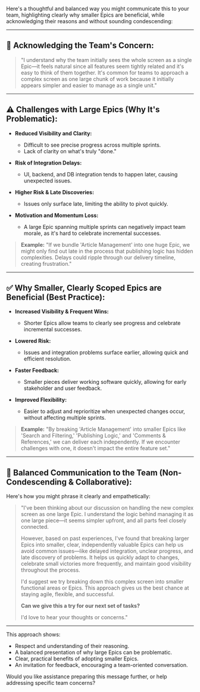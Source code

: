 Here's a thoughtful and balanced way you might communicate this to your team, highlighting clearly why smaller Epics are beneficial, while acknowledging their reasons and without sounding condescending:

---

## 🚩 **Acknowledging the Team's Concern:**

> "I understand why the team initially sees the whole screen as a single Epic—it feels natural since all features seem tightly related and it's easy to think of them together. It's common for teams to approach a complex screen as one large chunk of work because it initially appears simpler and easier to manage as a single unit."

---

## ⚠️ **Challenges with Large Epics (Why It's Problematic):**

* **Reduced Visibility and Clarity:**

  * Difficult to see precise progress across multiple sprints.
  * Lack of clarity on what's truly "done."

* **Risk of Integration Delays:**

  * UI, backend, and DB integration tends to happen later, causing unexpected issues.

* **Higher Risk & Late Discoveries:**

  * Issues only surface late, limiting the ability to pivot quickly.

* **Motivation and Momentum Loss:**

  * A large Epic spanning multiple sprints can negatively impact team morale, as it's hard to celebrate incremental successes.

> **Example:**
> "If we bundle 'Article Management' into one huge Epic, we might only find out late in the process that publishing logic has hidden complexities. Delays could ripple through our delivery timeline, creating frustration."

---

## ✅ **Why Smaller, Clearly Scoped Epics are Beneficial (Best Practice):**

* **Increased Visibility & Frequent Wins:**

  * Shorter Epics allow teams to clearly see progress and celebrate incremental successes.

* **Lowered Risk:**

  * Issues and integration problems surface earlier, allowing quick and efficient resolution.

* **Faster Feedback:**

  * Smaller pieces deliver working software quickly, allowing for early stakeholder and user feedback.

* **Improved Flexibility:**

  * Easier to adjust and reprioritize when unexpected changes occur, without affecting multiple sprints.

> **Example:**
> "By breaking 'Article Management' into smaller Epics like 'Search and Filtering,' 'Publishing Logic,' and 'Comments & References,' we can deliver each independently. If we encounter challenges with one, it doesn't impact the entire feature set."

---

## 📌 **Balanced Communication to the Team (Non-Condescending & Collaborative):**

Here's how you might phrase it clearly and empathetically:

> "I've been thinking about our discussion on handling the new complex screen as one large Epic. I understand the logic behind managing it as one large piece—it seems simpler upfront, and all parts feel closely connected.
>
> However, based on past experiences, I've found that breaking larger Epics into smaller, clear, independently valuable Epics can help us avoid common issues—like delayed integration, unclear progress, and late discovery of problems. It helps us quickly adapt to changes, celebrate small victories more frequently, and maintain good visibility throughout the process.
>
> I'd suggest we try breaking down this complex screen into smaller functional areas or Epics. This approach gives us the best chance at staying agile, flexible, and successful.
>
> **Can we give this a try for our next set of tasks?**
>
> I'd love to hear your thoughts or concerns."

---

This approach shows:

* Respect and understanding of their reasoning.
* A balanced presentation of why large Epics can be problematic.
* Clear, practical benefits of adopting smaller Epics.
* An invitation for feedback, encouraging a team-oriented conversation.

Would you like assistance preparing this message further, or help addressing specific team concerns?


